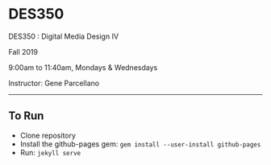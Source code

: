 # DES350
DES350 : Digital Media Design IV

Fall 2019

9:00am to 11:40am, Mondays & Wednesdays

Instructor: Gene Parcellano

---
## To Run
- Clone repository
- Install the github-pages gem: `gem install --user-install github-pages`
- Run: `jekyll serve`